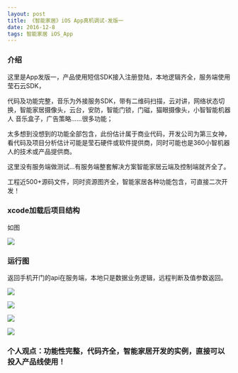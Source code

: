 ```yaml
---
layout: post
title: 《智能家居》iOS App真机调试-发版一
date: 2016-12-8
tags: 智能家居 iOS_App
---
```


### 介绍


  这里是App发版一，产品使用短信SDK接入注册登陆，本地逻辑齐全，服务端使用莹石云SDK，

代码及功能完整，音乐为外接服务SDK，带有二维码扫描，云对讲，网络状态切换，智能家居摄像头，云台，安防，智能门锁，门磁，猫眼摄像头，小智智能机器人 音乐盒子，广告策略......很多功能；

太多想到没想到的功能全部包含，此份估计属于商业代码，开发公司为第三女神，看代码及项目分析估计可能是莹石硬件或软件提供商，同时可能也是360小智机器人的技术或产品提供商。

这里没有服务端做测试...有服务端整套解决方案智能家居云端及控制端就齐全了。

工程近500+源码文件，同时资源图齐全，智能家居各种功能包含，可直接二次开发！


### xcode加载后项目结构

如图

![](/images/posts/home1/home-1.png)

### 运行图

返回手机开门的api在服务端，本地只是数据业务逻辑，远程判断及值参数返回。

![](/images/posts/home1/home-2.png)

![](/images/posts/home1/home-3.png)

![](/images/posts/home1/home-4.png)

![](/images/posts/home1/home-5.png)


### 个人观点：功能性完整，代码齐全，智能家居开发的实例，直接可以投入产品线使用！
